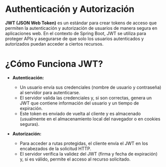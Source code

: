 # Authenticación y Autorización

**JWT (JSON Web Token)** es un estándar para crear tokens de acceso que permiten la autenticación y autorización de usuarios de manera segura en aplicaciones web. En el contexto de Spring Boot, JWT se utiliza para proteger APIs y asegurarse de que solo los usuarios autenticados y autorizados puedan acceder a ciertos recursos.

# ¿Cómo Funciona JWT?
- **Autenticación:**
  - Un usuario envía sus credenciales (nombre de usuario y contraseña) al servidor para autenticarse.
  - El servidor valida las credenciales y, si son correctas, genera un JWT que contiene información del usuario y un tiempo de expiración.
  - Este token es enviado de vuelta al cliente y es almacenado (usualmente en el almacenamiento local del navegador o en cookies seguras).

- **Autorización:**
  - Para acceder a rutas protegidas, el cliente envía el JWT en los encabezados de la solicitud HTTP.
  - El servidor verifica la validez del JWT (firma y fecha de expiración) y, si es válido, permite el acceso al recurso solicitado.